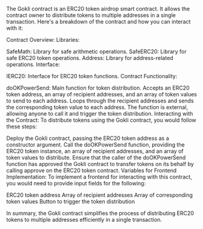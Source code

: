 The Gokli contract is an ERC20 token airdrop smart contract. It allows the contract owner to distribute tokens to multiple addresses in a single transaction. Here's a breakdown of the contract and how you can interact with it:

Contract Overview:
Libraries:

SafeMath: Library for safe arithmetic operations.
SafeERC20: Library for safe ERC20 token operations.
Address: Library for address-related operations.
Interface:

IERC20: Interface for ERC20 token functions.
Contract Functionality:

doOKPowerSend: Main function for token distribution.
Accepts an ERC20 token address, an array of recipient addresses, and an array of token values to send to each address.
Loops through the recipient addresses and sends the corresponding token value to each address.
The function is external, allowing anyone to call it and trigger the token distribution.
Interacting with the Contract:
To distribute tokens using the Gokli contract, you would follow these steps:

Deploy the Gokli contract, passing the ERC20 token address as a constructor argument.
Call the doOKPowerSend function, providing the ERC20 token instance, an array of recipient addresses, and an array of token values to distribute.
Ensure that the caller of the doOKPowerSend function has approved the Gokli contract to transfer tokens on its behalf by calling approve on the ERC20 token contract.
Variables for Frontend Implementation:
To implement a frontend for interacting with this contract, you would need to provide input fields for the following:

ERC20 token address
Array of recipient addresses
Array of corresponding token values
Button to trigger the token distribution

In summary, the Gokli contract simplifies the process of distributing ERC20 tokens to multiple addresses efficiently in a single transaction.